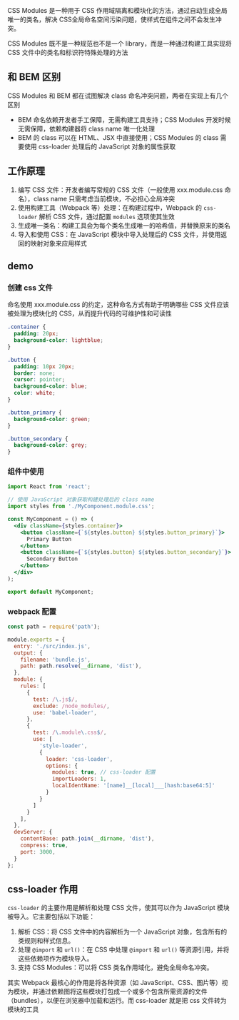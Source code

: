 CSS Modules 是一种用于 CSS 作用域隔离和模块化的方法，通过自动生成全局唯一的类名，解决 CSS全局命名空间污染问题，使样式在组件之间不会发生冲突。

CSS Modules 既不是一种规范也不是一个 library，而是一种通过构建工具实现将 CSS 文件中的类名和标识符特殊处理的方法

## 和 BEM 区别
CSS Modules 和 BEM 都在试图解决 class 命名冲突问题，两者在实现上有几个区别

+ BEM 命名依赖开发者手工保障，无需构建工具支持；CSS Modules 开发时候无需保障，依赖构建器将 class name 唯一化处理
+  BEM 的 class 可以在 HTML、JSX 中直接使用；CSS Modules 的 class 需要使用 css-loader 处理后的 JavaScript 对象的属性获取

## 工作原理
1. 编写 CSS 文件：开发者编写常规的 CSS 文件（一般使用 xxx.module.css 命名），class name 只需考虑当前模块，不必担心全局冲突
2. 使用构建工具（Webpack 等）处理：在构建过程中，Webpack 的 `css-loader` 解析 CSS 文件，通过配置 `modules` 选项使其生效
3. 生成唯一类名：构建工具会为每个类名生成唯一的哈希值，并替换原来的类名
4. 导入和使用 CSS：在 JavaScript 模块中导入处理后的 CSS 文件，并使用返回的映射对象来应用样式

## demo
### 创建 css 文件
命名使用 xxx.module.css 的约定，这种命名方式有助于明确哪些 CSS 文件应该被处理为模块化的 CSS，从而提升代码的可维护性和可读性

```css
.container {
  padding: 20px;
  background-color: lightblue;
}

.button {
  padding: 10px 20px;
  border: none;
  cursor: pointer;
  background-color: blue;
  color: white;
}

.button_primary {
  background-color: green;
}

.button_secondary {
  background-color: grey;
}
```

### 组件中使用
```jsx
import React from 'react';

// 使用 JavaScript 对象获取构建处理后的 class name
import styles from './MyComponent.module.css';

const MyComponent = () => (
  <div className={styles.container}>
    <button className={`${styles.button} ${styles.button_primary}`}>
      Primary Button
    </button>
    <button className={`${styles.button} ${styles.button_secondary}`}>
      Secondary Button
    </button>
  </div>
);

export default MyComponent;
```

### webpack 配置
```javascript
const path = require('path');

module.exports = {
  entry: './src/index.js',
  output: {
    filename: 'bundle.js',
    path: path.resolve(__dirname, 'dist'),
  },
  module: {
    rules: [
      {
        test: /\.js$/,
        exclude: /node_modules/,
        use: 'babel-loader',
      },
      {
        test: /\.module\.css$/,
        use: [
          'style-loader',
          {
            loader: 'css-loader',
            options: {
              modules: true, // css-loader 配置
              importLoaders: 1,
              localIdentName: '[name]__[local]___[hash:base64:5]'
            }
          }
        ]
      }
    ],
  },
  devServer: {
    contentBase: path.join(__dirname, 'dist'),
    compress: true,
    port: 3000,
  }
};
```

## css-loader 作用
`css-loader` 的主要作用是解析和处理 CSS 文件，使其可以作为 JavaScript 模块被导入。它主要包括以下功能：

1. 解析 CSS：将 CSS 文件中的内容解析为一个 JavaScript 对象，包含所有的类规则和样式信息。
2. 处理 `@import` 和 `url()`：在 CSS 中处理 `@import` 和 `url()` 等资源引用，并将这些依赖项作为模块导入。
3. 支持 CSS Modules：可以将 CSS 类名作用域化，避免全局命名冲突。

其实 Webpack 最核心的作用是将各种资源（如 JavaScript、CSS、图片等）视为模块，并通过依赖图将这些模块打包成一个或多个包含所需资源的文件（bundles），以便在浏览器中加载和运行。而 css-loader 就是把 css 文件转为模块的工具

  


